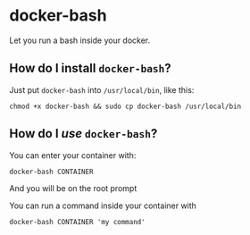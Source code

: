# docker-bash
Let you run a bash inside your docker.

## How do I install `docker-bash`?

Just put `docker-bash` into `/usr/local/bin`, like this:

    chmod +x docker-bash && sudo cp docker-bash /usr/local/bin

##  How do I *use* `docker-bash`?

You can enter your container with:

    docker-bash CONTAINER

And you will be on the root prompt

You can run a command inside your container with

    docker-bash CONTAINER 'my command'


